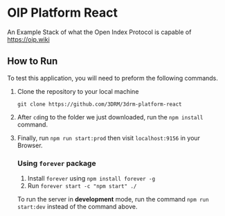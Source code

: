 # OIP Platform React
An Example Stack of what the Open Index Protocol is capable of https://oip.wiki

## How to Run
To test this application, you will need to preform the following commands.
1. Clone the repository to your local machine

   ```
   git clone https://github.com/3DRM/3drm-platform-react
   ```

2. After `cd`ing to the folder we just downloaded, run the `npm install` command.

3. Finally, run `npm run start:prod` then visit `localhost:9156` in your Browser.

    ### Using `forever` package
    1. Install `forever` using `npm install forever -g`
    2. Run `forever start -c "npm start" ./`

   To run the server in **development** mode, run the command `npm run start:dev` instead of the command above.
